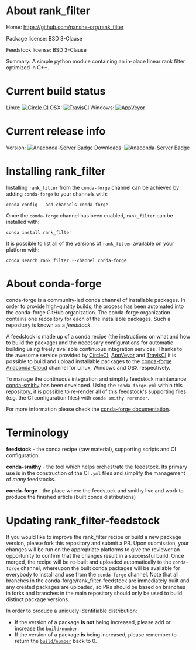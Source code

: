 About rank_filter
=================

Home: https://github.com/nanshe-org/rank_filter

Package license: BSD 3-Clause

Feedstock license: BSD 3-Clause

Summary: A simple python module containing an in-place linear rank filter optimized in C++.



Current build status
====================

Linux: [![Circle CI](https://circleci.com/gh/conda-forge/rank_filter-feedstock.svg?style=shield)](https://circleci.com/gh/conda-forge/rank_filter-feedstock)
OSX: [![TravisCI](https://travis-ci.org/conda-forge/rank_filter-feedstock.svg?branch=master)](https://travis-ci.org/conda-forge/rank_filter-feedstock)
Windows: [![AppVeyor](https://ci.appveyor.com/api/projects/status/github/conda-forge/rank_filter-feedstock?svg=True)](https://ci.appveyor.com/project/conda-forge/rank-filter-feedstock/branch/master)

Current release info
====================
Version: [![Anaconda-Server Badge](https://anaconda.org/conda-forge/rank_filter/badges/version.svg)](https://anaconda.org/conda-forge/rank_filter)
Downloads: [![Anaconda-Server Badge](https://anaconda.org/conda-forge/rank_filter/badges/downloads.svg)](https://anaconda.org/conda-forge/rank_filter)

Installing rank_filter
======================

Installing `rank_filter` from the `conda-forge` channel can be achieved by adding `conda-forge` to your channels with:

```
conda config --add channels conda-forge
```

Once the `conda-forge` channel has been enabled, `rank_filter` can be installed with:

```
conda install rank_filter
```

It is possible to list all of the versions of `rank_filter` available on your platform with:

```
conda search rank_filter --channel conda-forge
```


About conda-forge
=================

conda-forge is a community-led conda channel of installable packages.
In order to provide high-quality builds, the process has been automated into the
conda-forge GitHub organization. The conda-forge organization contains one repository
for each of the installable packages. Such a repository is known as a *feedstock*.

A feedstock is made up of a conda recipe (the instructions on what and how to build
the package) and the necessary configurations for automatic building using freely
available continuous integration services. Thanks to the awesome service provided by
[CircleCI](https://circleci.com/), [AppVeyor](http://www.appveyor.com/)
and [TravisCI](https://travis-ci.org/) it is possible to build and upload installable
packages to the [conda-forge](https://anaconda.org/conda-forge)
[Anaconda-Cloud](http://docs.anaconda.org/) channel for Linux, Windows and OSX respectively.

To manage the continuous integration and simplify feedstock maintenance
[conda-smithy](http://github.com/conda-forge/conda-smithy) has been developed.
Using the ``conda-forge.yml`` within this repository, it is possible to re-render all of
this feedstock's supporting files (e.g. the CI configuration files) with ``conda smithy rerender``.

For more information please check the [conda-forge documentation](https://conda-forge.org/docs/).

Terminology
===========

**feedstock** - the conda recipe (raw material), supporting scripts and CI configuration.

**conda-smithy** - the tool which helps orchestrate the feedstock.
                   Its primary use is in the construction of the CI ``.yml`` files
                   and simplify the management of *many* feedstocks.

**conda-forge** - the place where the feedstock and smithy live and work to
                  produce the finished article (built conda distributions)


Updating rank_filter-feedstock
==============================

If you would like to improve the rank_filter recipe or build a new
package version, please fork this repository and submit a PR. Upon submission,
your changes will be run on the appropriate platforms to give the reviewer an
opportunity to confirm that the changes result in a successful build. Once
merged, the recipe will be re-built and uploaded automatically to the
`conda-forge` channel, whereupon the built conda packages will be available for
everybody to install and use from the `conda-forge` channel.
Note that all branches in the conda-forge/rank_filter-feedstock are
immediately built and any created packages are uploaded, so PRs should be based
on branches in forks and branches in the main repository should only be used to
build distinct package versions.

In order to produce a uniquely identifiable distribution:
 * If the version of a package **is not** being increased, please add or increase
   the [``build/number``](http://conda.pydata.org/docs/building/meta-yaml.html#build-number-and-string).
 * If the version of a package **is** being increased, please remember to return
   the [``build/number``](http://conda.pydata.org/docs/building/meta-yaml.html#build-number-and-string)
   back to 0.